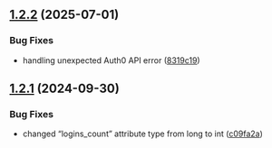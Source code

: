 ## [1.2.2](https://github.com/openstandia/connector-auth0/compare/v1.2.1...v1.2.2) (2025-07-01)


### Bug Fixes

* handling unexpected Auth0 API error ([8319c19](https://github.com/openstandia/connector-auth0/commit/8319c192da9a8babf01566ba2c00e5c164c4188e))

## [1.2.1](https://github.com/openstandia/connector-auth0/compare/v1.2.0...v1.2.1) (2024-09-30)


### Bug Fixes

* changed “logins_count” attribute type from long to int ([c09fa2a](https://github.com/openstandia/connector-auth0/commit/c09fa2ac30422d21968b145aa75eb60b762b1f1f))
